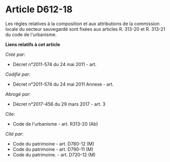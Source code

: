 # Article D612-18

Les règles relatives à la composition et aux attributions de la commission locale du secteur sauvegardé sont fixées aux
articles R. 313-20 et R. 313-21 du code de l'urbanisme.

**Liens relatifs à cet article**

_Créé par_:

  - Décret n°2011-574 du 24 mai 2011  - art.

_Codifié par_:

  - Décret n°2011-574 du 24 mai 2011 Annexe - art.

_Abrogé par_:

  - Décret n°2017-456 du 29 mars 2017 - art. 3

_Cite_:

  - Code de l'urbanisme - art. R313-20 (Ab)

_Cité par_:

  - Code du patrimoine - art. D780-12 (M)
  - Code du patrimoine - art. D790-11 (M)
  - Code du patrimoine. - art. D720-12 (M)

